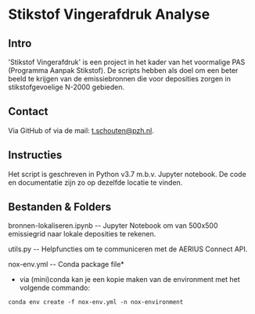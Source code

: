 # Stikstof Vingerafdruk Analyse

## Intro 
'Stikstof Vingerafdruk' is een project in het kader van het voormalige PAS (Programma Aanpak Stikstof). De scripts hebben als doel om een beter beeld te krijgen van de emissiebronnen die voor deposities zorgen in stikstofgevoelige N-2000 gebieden. 

## Contact
Via GitHub of via de mail: t.schouten@pzh.nl.

## Instructies
Het script is geschreven in Python v3.7 m.b.v. Jupyter notebook. De code en documentatie zijn zo op dezelfde locatie te vinden.

## Bestanden & Folders
bronnen-lokaliseren.ipynb -- Jupyter Notebook om van 500x500 emissiegrid naar lokale deposities te rekenen.

utils.py -- Helpfuncties om te communiceren met de AERIUS Connect API.

nox-env.yml -- Conda package file*

* via (mini)conda kan je een kopie maken van de environment met het volgende commando:

```
conda env create -f nox-env.yml -n nox-environment 
```

